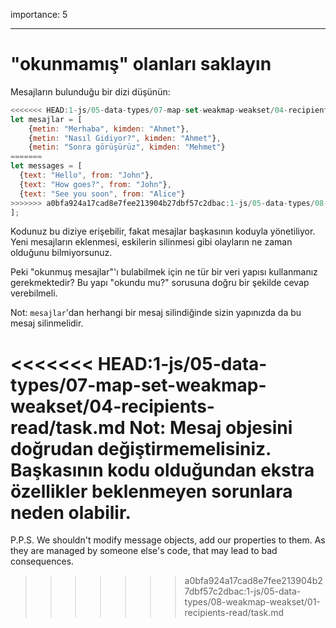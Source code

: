 importance: 5

---

# "okunmamış" olanları saklayın

Mesajların bulunduğu bir dizi düşünün:

```js
<<<<<<< HEAD:1-js/05-data-types/07-map-set-weakmap-weakset/04-recipients-read/task.md
let mesajlar = [
    {metin: "Merhaba", kimden: "Ahmet"},
    {metin: "Nasıl Gidiyor?", kimden: "Ahmet"},
    {metin: "Sonra görüşürüz", kimden: "Mehmet"}
=======
let messages = [
  {text: "Hello", from: "John"},
  {text: "How goes?", from: "John"},
  {text: "See you soon", from: "Alice"}
>>>>>>> a0bfa924a17cad8e7fee213904b27dbf57c2dbac:1-js/05-data-types/08-weakmap-weakset/01-recipients-read/task.md
];
```

Kodunuz bu diziye erişebilir, fakat mesajlar başkasının koduyla yönetiliyor. Yeni mesajların eklenmesi, eskilerin silinmesi gibi olayların ne zaman olduğunu bilmiyorsunuz.

Peki "okunmuş mesajlar"'ı bulabilmek için ne tür bir veri yapısı kullanmanız gerekmektedir? Bu yapı "okundu mu?" sorusuna doğru bir şekilde cevap verebilmeli.

Not: `mesajlar`'dan herhangi bir mesaj silindiğinde sizin yapınızda da bu mesaj silinmelidir.

<<<<<<< HEAD:1-js/05-data-types/07-map-set-weakmap-weakset/04-recipients-read/task.md
Not: Mesaj objesini doğrudan değiştirmemelisiniz. Başkasının kodu olduğundan ekstra özellikler beklenmeyen sorunlara neden olabilir.
=======
P.P.S. We shouldn't modify message objects, add our properties to them. As they are managed by someone else's code, that may lead to bad consequences.
>>>>>>> a0bfa924a17cad8e7fee213904b27dbf57c2dbac:1-js/05-data-types/08-weakmap-weakset/01-recipients-read/task.md
